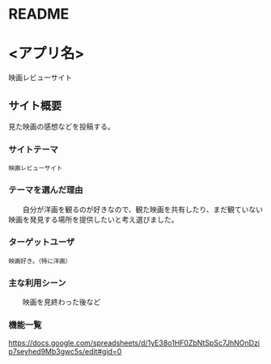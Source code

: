 # README
# <アプリ名>
  映画レビューサイト
## サイト概要
   見た映画の感想などを投稿する。

### サイトテーマ
    映画レビューサイト

### テーマを選んだ理由
　　自分が洋画を観るのが好きなので、観た映画を共有したり、まだ観ていない映画を発見する場所を提供したいと考え選びました。
  
### ターゲットユーザ
    映画好き。（特に洋画）

### 主な利用シーン
　　映画を見終わった後など

### 機能一覧
https://docs.google.com/spreadsheets/d/1yE38o1HF0ZbNtSpSc7JhNOnDzip7seyhed9Mb3gwc5s/edit#gid=0
